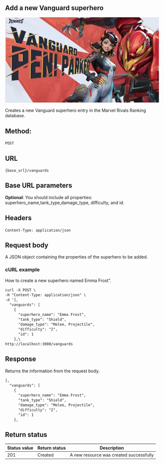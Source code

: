 ## Add a new Vanguard superhero

![alt text](<../media/Vanguard 2.png>)

Creates a new Vanguard superhero entry in the Marvel Rivals Ranking database.

## Method: 
`POST`

## URL
`{base_url}/vanguards`

## Base URL parameters
**Optional**: You should include all properties: superhero_name,tank_type,damage_type, difficulty, and id.

## Headers
`Content-Type: application/json`

## Request body
A JSON object containing the properties of the superhero to be added.

### cURL example
How to create a new superhero named Emma Frost".

```
curl -X POST \
-H "Content-Type: application/json" \
-d '],
  "vanguards": [
    {
      "superhero_name": "Emma Frost",
      "tank_type": "Shield",
      "damage_type": "Melee, Projectile",
      "difficulty": "2",
      "id": 1
    },\
http://localhost:3000/vanguards
```

## Response
Returns the information from the request body.

```
],
  "vanguards": [
    {
      "superhero_name": "Emma Frost",
      "tank_type": "Shield",
      "damage_type": "Melee, Projectile",
      "difficulty": "2",
      "id": 1
    },
```

## Return status

| Status value | Return status | Description |
| --- | --- | --- |
| 201 | Created | A new resource was created successfully |
